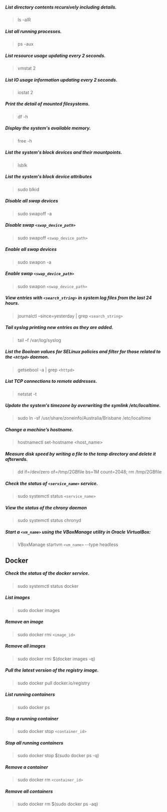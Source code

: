 ##### List directory contents recursively including details.
> ls -alR
##### List all running processes.
> ps -aux
##### List resource usage updating every 2 seconds.
> vmstat 2
##### List IO usage information updating every 2 seconds.
> iostat 2
##### Print the detail of mounted filesystems.
> df -h
##### Display the system's available memory.
> free -h
##### List the system's block devices and their mountpoints.
> lsblk
##### List the system's block device attributes
> sudo blkid
##### Disable all swap devices
> sudo swapoff -a
##### Disable swap `<swap_device_path>`
> sudo swapoff `<swap_device_path>`
##### Enable all swap devices
> sudo swapon -a
##### Enable swap `<swap_device_path>`
> sudo swapon `<swap_device_path>`
##### View entries with `<search_string>` in system log files from the last 24 hours.
> journalctl –since=yesterday | grep `<search_string>`
##### Tail syslog printing new entries as they are added.
> tail –f /var/log/syslog
##### List the Boolean values for SELinux policies and filter for those related to the `<httpd>` daemon.
> getsebool -a | grep `<httpd>`
##### List TCP connections to remote addresses.
> netstat -t
##### Update the system's timezone by overwriting the symlink /etc/localtime.
> sudo ln -sf /usr/share/zoneinfo/Australia/Brisbane /etc/localtime
##### Change a machine’s hostname.
> hostnamectl set-hostname <host_name>
##### Measure disk speed by writing a file to the temp directory and delete it afterwrds.
> dd if=/dev/zero of=/tmp/2GBfile bs=1M count=2048; rm /tmp/2GBfile
##### Check the status of `<service_name>` service.
> sudo systemctl status `<service_name>`
##### View the status of the chrony daemon
> sudo systemctl status chronyd
##### Start a `<vm_name>` using the VBoxManage utility in Oracle VirtualBox:
> VBoxManage startvm `<vm_name>` --type headless

## Docker
##### Check the status of the docker service.
> sudo systemctl status docker
##### List images
> sudo docker images
##### Remove an image
> sudo docker rmi `<image_id>`
##### Remove all images
> sudo docker rmi $(docker images -q)
##### Pull the latest version of the registry image.
> sudo docker pull docker.io/registry
##### List running containers
> sudo docker ps
##### Stop a running container
> sudo docker stop `<container_id>`
##### Stop all running containers
> sudo docker stop $(sudo docker ps -q)
##### Remove a container
> sudo docker rm `<container_id>`
##### Remove all containers
> sudo docker rm $(sudo docker ps -aq)
